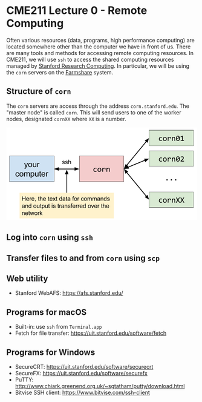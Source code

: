 # CME211 Lecture 0 - Remote Computing

Often various resources (data, programs, high performance computing) are located
somewhere other than the computer we have in front of us.  There are many tools
and methods for accessing remote computing resources.  In CME211, we will use
`ssh` to access the shared computing resources managed by [Stanford Research
Computing][srcc].  In particular, we will be using the `corn` servers on
the [Farmshare][farmshare] system.

[srcc]: https://srcc.stanford.edu/
[farmshare]: https://web.stanford.edu/group/farmshare/cgi-bin/wiki/index.php/Main_Page

## Structure of `corn`

The `corn` servers are access through the address `corn.stanford.edu`.  The
"master node" is called `corn`.  This will send users to one of the worker
nodes, designated `cornXX` where `XX` is a number.

![fig:corn](fig/remote-computing.png)

## Log into `corn` using `ssh`

## Transfer files to and from `corn` using `scp`

## Web utility

* Stanford WebAFS: <https://afs.stanford.edu/>

## Programs for macOS

* Built-in: use `ssh` from `Terminal.app`
* Fetch for file transfer: <https://uit.stanford.edu/software/fetch>

## Programs for Windows

* SecureCRT: <https://uit.stanford.edu/software/securecrt>
* SecureFX: <https://uit.stanford.edu/software/securefx>
* PuTTY: <http://www.chiark.greenend.org.uk/~sgtatham/putty/download.html>
* Bitvise SSH client: <https://www.bitvise.com/ssh-client>
